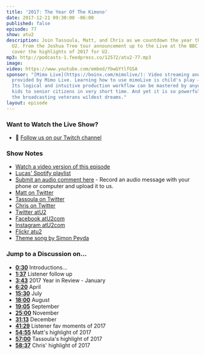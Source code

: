```yaml
---
title: '2017: The Year Of The Kimono'
date: 2017-12-21 09:30:00 -06:00
published: false
episode: 77
show: atu2
description: Join Tassoula, Matt, and Chris as we countdown the year that was for
  U2. From the Joshua Tree tour announcement up to the Live at the BBC concert, we
  cover the highlights of 2017 for U2.
mp3: http://podcasts-1.feedpress.co/12572/atu2-77.mp3
image: 
video: https://www.youtube.com/embed/YbwGYtlfGSA
sponsor: "[Mimo Live](https://boinx.com/mimolive/): Video streaming and production
  provided by Mimo Live. Learning how to use mimoLive is child's play – literally.
  Its logical and intuitive production workflow can be mastered by anyone from school
  kids to senior citizens in very short time. And yet it is so powerful, it also satisfies
  the broadcasting veterans wildest dreams."
layout: episode
---
```


### Want to Watch the Live Show?

* 💙 [Follow us on our Twitch channel](https://www.twitch.tv/goodstuff_fm)

### Show Notes

* [Watch a video version of this episode](https://www.youtube.com/watch?v=YbwGYtlfGSA)
* [Lucas' Spotify playlist](https://open.spotify.com/user/lucashaasc/playlist/5DayfAZS8k6LqRsLQtwjZH)
* [Submit an audio comment here](https://www.dropbox.com/request/GA6MTwhVo618jrGPyDuE) - Record an audio message with your phone or computer and upload it to us.
* [Matt on Twitter](https://twitter.com/mattmcgee)
* [Tassoula on Twitter](https://twitter.com/tassoula)
* [Chris on Twitter](https://twitter.com/iChris)
* [Twitter atU2](https://twitter.com/atu2)
* [Facebook atU2com](https://www.facebook.com/atu2com)
* [Instagram atU2com](https://www.instagram.com/atu2com/)
* [Flickr atu2](https://www.flickr.com/photos/atu2com/)
* [Theme song by Simon Peyda](https://simonpeyda.wordpress.com/2016/04/06/how-to-dismantle-a-sirens-song-the-making-of-a-podcast-theme/)

### Jump to a Discussion on...

* **[0:30](#t=0:30)** Introductions...
* **[1:37](#t=1:37)** Listener follow up
* **[3:43](#t=3:43)** 2017 Year in Review - January
* **[6:20](#t=6:20)** April
* **[15:30](#t=15:30)** July
* **[18:00](#t=18:00)** August
* **[19:05](#t=19:05)** September
* **[25:00](#t=25:00)** November
* **[31:13](#t=31:13)** December
* **[41:29](#t=41:29)** Listener fav moments of 2017
* **[54:55](#t=54:55)** Matt's highlight of 2017
* **[57:00](#t=57:00)** Tassoula's highlight of 2017
* **[58:37](#t=58:37)** Chris' highlight of 2017
